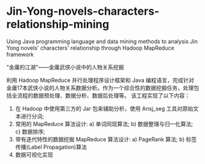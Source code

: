 # Jin-Yong-novels-characters-relationship-mining
Using Java programming language and data mining methods to analysis Jin Yong novels' characters' relationship through Hadoop MapReduce framework

"金庸的江湖"——金庸武侠小说中的人物关系挖掘

利用 Hadoop MapReduce 并行处理程序设计框架和 Java 编程语言，完成针对金庸17本武侠小说的人物关系数据分析。作为一个综合性的数据挖掘任务，处理包括全流程的数据预处理、数据分析、数据后处理等。
该工程实现了以下内容：
1. 在 Hadoop 中使用第三方的 Jar 包来辅助分析，使用 Ansj_seg 工具对原始文本进行分词;
2. 常用的 MapReduce 算法设计:
a) 单词同现算法;
b) 数据整理与归一化算法; 
c) 数据排序;
3. 带有迭代特性的数据挖掘 MapReduce 算法设计:
a) PageRank 算法;
b) 标签传播(Label Propagation)算法
4. 数据可视化实现

